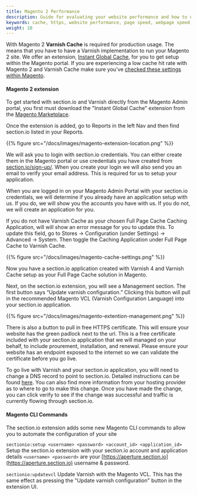 ```yaml
---
title: Magento 2 Performance
description: Guide for evaluating your website performance and how to use section.io to make improvements.
keywords: cache, https, website performance, page speed, webpage speed, website security, content delivery network, CDN
weight: 10
---
```


With Magento 2 **Varnish Cache** is required for production usage. The means that you have to have a Varnish implementation to run your Magento 2 site. We offer an extension, [Instant Global Cache](#magento-2-extension), for you to get setup within the Magento portal. If you are experiencing a low cache hit rate with Magento 2 and Varnish Cache make sure you’ve [checked these settings within Magento](https://community.section.io/t/varnish-for-magento-2-setup/87).

#### Magento 2 extension

To get started with section.io and Varnish directly from the Magento Admin portal, you first must download the "Instant Global Cache" extension from the [Magento Marketplace](https://marketplace.magento.com/sectionio-metrics.html).

Once the extension is added, go to Reports in the left Nav and then find section.io listed in your Reports.

{{% figure src="/docs/images/magento-extension-location.png" %}}

We will ask you to login with section.io credentials. You can either create them in the Magento portal or use credentials you have created from [section.io/sign-up/](https://www.section.io/sign-up/). When you create your login we will also send you an email to verify your email address. This is required for us to setup your application.

When you are logged in on your Magento Admin Portal with your section.io credentials, we will determine if you already have an application setup with us. If you do, we will show you the accounts you have with us. If you do not, we will create an application for you.

If you do not have Varnish Cache as your chosen Full Page Cache Caching Application, will will show an error message for you to update this. To update this field, go to Stores -> Configuration (under Settings) -> Advanced -> System. Then toggle the Caching Application under Full Page Cache to Varnish Cache.

{{% figure src="/docs/images/magento-cache-settings.png" %}}

Now you have a section.io application created with Varnish 4 and Varnish Cache setup as your Full Page Cache solution in Magento.

Next, on the section.io extension, you will see a Management section. The first button says “Update varnish configuration.” Clicking this button will pull in the recommended Magento VCL (Varnish Configuration Language) into your section.io application.

{{% figure src="/docs/images/magento-extention-management.png" %}}

There is also a button to pull in free HTTPS certificate. This will ensure your website has the green padlock next to the url. This is a free certificate included with your section.io application that we will managed on your behalf, to include prourement, installation, and renewal. Please ensure your website has an endpoint exposed to the internet so we can validate the certificate before you go live.

To go live with Varnish and your section.io application, you willl need to change a DNS record to point to section.io. Detailed instructions can be found [here](https://www.section.io/docs/change-dns/#dns-hosting-with-your-current-provider). You can also find more information from your hosting provider as to where to go to make this change. Once you have made the change, you can click verify to see if the change was successful and traffic is currently flowing through section.io.

#### Magento CLI Commands

The section.io extension adds some new Magento CLI commands to allow you to automate the configuration of your site

`sectionio:setup <username> <password> <account_id> <application_id>`
Setup the section.io extension with your section.io account and application details `<username> <password>` are your [https://aperture.section.io](https://aperture.section.io) username & password.

`sectionio:updatevcl`
Update Varnish with the Magento VCL. This has the same effect as pressing the "Update varnish configuration" button in the extension UI.

  [free Turpentine Magento extension]: http://www.magentocommerce.com/magento-connect/turpentine-varnish-cache.html
  [official instructions]: https://github.com/nexcess/magento-turpentine/wiki/Installation
  [lastest section.io cli bridge here]: https://github.com/section-io/varnish-cli-bridge/releases/latest
  [Configure and use Varnish]: http://devdocs.magento.com/guides/v2.0/config-guide/varnish/config-varnish.html
  [Install Varnish]: http://devdocs.magento.com/guides/v2.0/config-guide/varnish/config-varnish-install.html
  [Configure Varnish and your web server]: http://devdocs.magento.com/guides/v2.0/config-guide/varnish/config-varnish-configure.html
  [Configure Magento to use Varnish]: http://devdocs.magento.com/guides/v2.0/config-guide/varnish/config-varnish-magento.html
